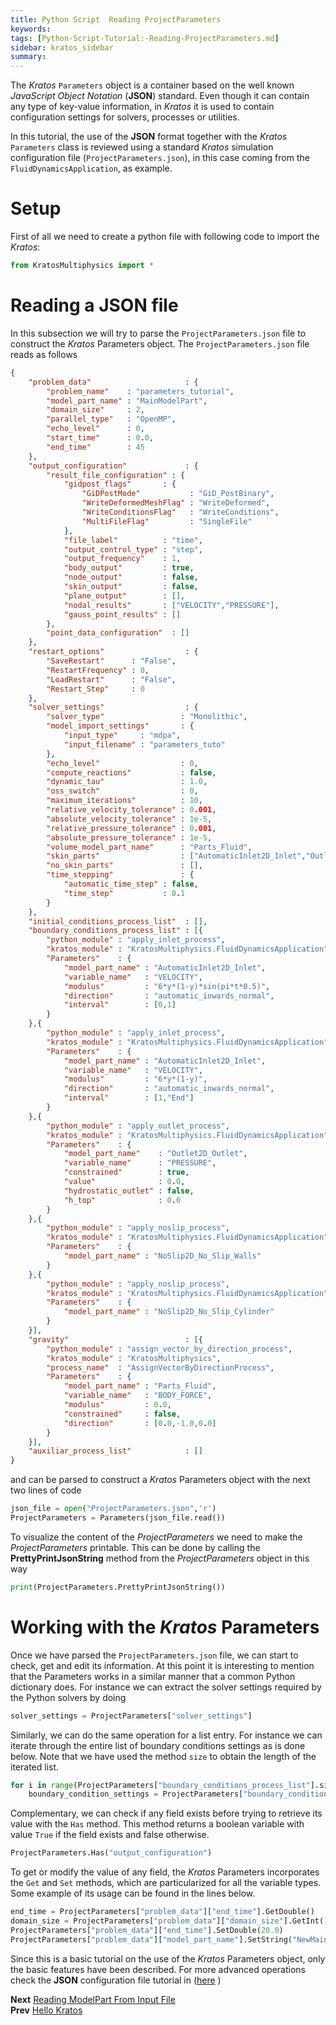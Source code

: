 ```yaml
---
title: Python Script  Reading ProjectParameters
keywords: 
tags: [Python-Script-Tutorial:-Reading-ProjectParameters.md]
sidebar: kratos_sidebar
summary: 
---
```


The *Kratos* `Parameters` object is a container based on the well known *JavaScript Object Notation* (**JSON**) standard. Even though it can contain any type of key-value information, in *Kratos* it is used to contain configuration settings for solvers, processes or utilities. 

In this tutorial, the use of the **JSON** format together with the *Kratos* `Parameters` class is reviewed using a standard *Kratos* simulation configuration file (`ProjectParameters.json`), in this case coming from the  `FluidDynamicsApplication`, as example.

# Setup
First of all we need to create a python file with following code to import the *Kratos*:

```Python
from KratosMultiphysics import *
```

# Reading a **JSON** file
In this subsection we will try to parse the `ProjectParameters.json` file to construct the *Kratos* Parameters object. The `ProjectParameters.json` file reads as follows


```json
{
    "problem_data"                     : {
        "problem_name"    : "parameters_tutorial",
        "model_part_name" : "MainModelPart",
        "domain_size"     : 2,
        "parallel_type"   : "OpenMP",
        "echo_level"      : 0,
        "start_time"      : 0.0,
        "end_time"        : 45
    },
    "output_configuration"             : {
        "result_file_configuration" : {
            "gidpost_flags"       : {
                "GiDPostMode"           : "GiD_PostBinary",
                "WriteDeformedMeshFlag" : "WriteDeformed",
                "WriteConditionsFlag"   : "WriteConditions",
                "MultiFileFlag"         : "SingleFile"
            },
            "file_label"          : "time",
            "output_control_type" : "step",
            "output_frequency"    : 1,
            "body_output"         : true,
            "node_output"         : false,
            "skin_output"         : false,
            "plane_output"        : [],
            "nodal_results"       : ["VELOCITY","PRESSURE"],
            "gauss_point_results" : []
        },
        "point_data_configuration"  : []
    },
    "restart_options"                  : {
        "SaveRestart"      : "False",
        "RestartFrequency" : 0,
        "LoadRestart"      : "False",
        "Restart_Step"     : 0
    },
    "solver_settings"                  : {
        "solver_type"                 : "Monolithic",
        "model_import_settings"       : {
            "input_type"     : "mdpa",
            "input_filename" : "parameters_tuto"
        },
        "echo_level"                  : 0,
        "compute_reactions"           : false,
        "dynamic_tau"                 : 1.0,
        "oss_switch"                  : 0,
        "maximum_iterations"          : 10,
        "relative_velocity_tolerance" : 0.001,
        "absolute_velocity_tolerance" : 1e-5,
        "relative_pressure_tolerance" : 0.001,
        "absolute_pressure_tolerance" : 1e-5,
        "volume_model_part_name"      : "Parts_Fluid",
        "skin_parts"                  : ["AutomaticInlet2D_Inlet","Outlet2D_Outlet","NoSlip2D_No_Slip_Walls","NoSlip2D_No_Slip_Cylinder"],
        "no_skin_parts"               : [],
        "time_stepping"               : {
            "automatic_time_step" : false,
            "time_step"           : 0.1
        }
    },
    "initial_conditions_process_list"  : [],
    "boundary_conditions_process_list" : [{
        "python_module" : "apply_inlet_process",
        "kratos_module" : "KratosMultiphysics.FluidDynamicsApplication",
        "Parameters"    : {
            "model_part_name" : "AutomaticInlet2D_Inlet",
            "variable_name"   : "VELOCITY",
            "modulus"         : "6*y*(1-y)*sin(pi*t*0.5)",
            "direction"       : "automatic_inwards_normal",
            "interval"        : [0,1]
        }
    },{
        "python_module" : "apply_inlet_process",
        "kratos_module" : "KratosMultiphysics.FluidDynamicsApplication",
        "Parameters"    : {
            "model_part_name" : "AutomaticInlet2D_Inlet",
            "variable_name"   : "VELOCITY",
            "modulus"         : "6*y*(1-y)",
            "direction"       : "automatic_inwards_normal",
            "interval"        : [1,"End"]
        }
    },{
        "python_module" : "apply_outlet_process",
        "kratos_module" : "KratosMultiphysics.FluidDynamicsApplication",
        "Parameters"    : {
            "model_part_name"    : "Outlet2D_Outlet",
            "variable_name"      : "PRESSURE",
            "constrained"        : true,
            "value"              : 0.0,
            "hydrostatic_outlet" : false,
            "h_top"              : 0.0
        }
    },{
        "python_module" : "apply_noslip_process",
        "kratos_module" : "KratosMultiphysics.FluidDynamicsApplication",
        "Parameters"    : {
            "model_part_name" : "NoSlip2D_No_Slip_Walls"
        }
    },{
        "python_module" : "apply_noslip_process",
        "kratos_module" : "KratosMultiphysics.FluidDynamicsApplication",
        "Parameters"    : {
            "model_part_name" : "NoSlip2D_No_Slip_Cylinder"
        }
    }],
    "gravity"                          : [{
        "python_module" : "assign_vector_by_direction_process",
        "kratos_module" : "KratosMultiphysics",
        "process_name"  : "AssignVectorByDirectionProcess",
        "Parameters"    : {
            "model_part_name" : "Parts_Fluid",
            "variable_name"   : "BODY_FORCE",
            "modulus"         : 0.0,
            "constrained"     : false,
            "direction"       : [0.0,-1.0,0.0]
        }
    }],
    "auxiliar_process_list"            : []
}
```

and can be parsed to construct a *Kratos* Parameters object with the next two lines of code

```Python
json_file = open("ProjectParameters.json",'r')
ProjectParameters = Parameters(json_file.read())
```

To visualize the content of the *ProjectParameters* we need to make the *ProjectParameters* printable. This can be done by calling the **PrettyPrintJsonString** method from the *ProjectParameters* object in this way

```Python
print(ProjectParameters.PrettyPrintJsonString())
```

# Working with the *Kratos* Parameters
Once we have parsed the `ProjectParameters.json` file, we can start to check, get and edit its information. At this point it is interesting to mention that the Parameters works in a similar manner that a common Python dictionary does. For instance we can extract the solver settings required by the Python solvers by doing

```Python
solver_settings = ProjectParameters["solver_settings"]
```

Similarly, we can do the same operation for a list entry. For instance we can iterate through the entire list of boundary conditions settings as is done below. Note that we have used the method `size` to obtain the length of the iterated list.

```Python
for i in range(ProjectParameters["boundary_conditions_process_list"].size()):
    boundary_condition_settings = ProjectParameters["boundary_conditions_process_list"][i]
```

Complementary, we can check if any field exists before trying to retrieve its value with the `Has` method. This method returns a boolean variable with value `True` if the field exists and false otherwise.

```Python
ProjectParameters.Has("output_configuration")
```

To get or modify the value of any field, the *Kratos* Parameters incorporates the `Get` and `Set` methods, which are particularized for all the variable types. Some example of its usage can be found in the lines below.

```Python
end_time = ProjectParameters["problem_data"]["end_time"].GetDouble()
domain_size = ProjectParameters["problem_data"]["domain_size"].GetInt()
ProjectParameters["problem_data"]["end_time"].SetDouble(20.0)
ProjectParameters["problem_data"]["model_part_name"].SetString("NewMainModelPart")
```

Since this is a basic tutorial on the use of the *Kratos* Parameters object, only the basic features have been described.  For more advanced operations check the **JSON** configuration file tutorial in ([here](https://github.com/KratosMultiphysics/Kratos/wiki/How-to-write-a-JSON-configuration-file) )

**Next** [Reading ModelPart From Input File](https://github.com/KratosMultiphysics/Kratos/wiki/Python-Script-Tutorial:-Reading-ModelPart-From-Input-File)<br>
**Prev** [Hello Kratos](https://github.com/KratosMultiphysics/Kratos/wiki/Python-Script-Tutorial:-Hello-Kratos)